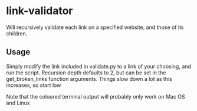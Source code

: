 link-validator
==============

Will recursively validate each link on a specified website, and those of its children.

## Usage

Simply modify the link included in validate.py to a link of your choosing, and run the script. Recursion depth defaults to 2, but can be set in the get_broken_links function arguments. Things slow down a lot as this increases, so start low

Note that the coloured terminal output will probably only work on Mac OS and Linux
